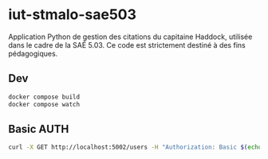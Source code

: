 # iut-stmalo-sae503

Application Python de gestion des citations du capitaine Haddock, utilisée dans le cadre de la SAÉ 5.03. Ce code est strictement destiné à des fins pédagogiques.


## Dev

```bash
docker compose build
docker compose watch
```

## Basic AUTH

```bash
curl -X GET http://localhost:5002/users -H "Authorization: Basic $(echo -n 'Alice:inWonderland' | base64)"
```